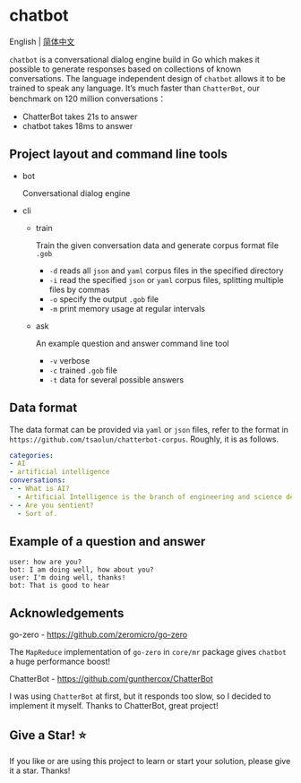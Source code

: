 # chatbot

English | [简体中文](readme-cn.md)

`chatbot` is a conversational dialog engine build in Go which makes it possible to generate responses based on collections of known conversations. The language independent design of `chatbot` allows it to be trained to speak any language. It’s much faster than `ChatterBot`, our benchmark on 120 million conversations：

- ChatterBot takes 21s to answer
- chatbot takes 18ms to answer

## Project layout and command line tools

* bot

  Conversational dialog engine

* cli

  * train

    Train the given conversation data and generate corpus format file `.gob`

    * `-d` reads all `json` and `yaml` corpus files in the specified directory
    * `-i` read the specified `json` or `yaml` corpus files, splitting multiple files by commas
    * `-o` specify the output `.gob` file
    * `-m` print memory usage at regular intervals

  * ask

    An example question and answer command line tool

    * `-v` verbose
    * `-c` trained `.gob` file
    * `-t` data for several possible answers

## Data format

The data format can be provided via `yaml` or `json` files, refer to the format in `https://github.com/tsaolun/chatterbot-corpus`. Roughly, it is as follows.

```yaml
categories:
- AI
- artificial intelligence
conversations:
- - What is AI?
  - Artificial Intelligence is the branch of engineering and science devoted to constructing machines that think.
- - Are you sentient?
  - Sort of.
```

## Example of a question and answer

```text
user: how are you?
bot: I am doing well, how about you?
user: I'm doing well, thanks!
bot: That is good to hear
```

## Acknowledgements

go-zero - https://github.com/zeromicro/go-zero

The `MapReduce` implementation of `go-zero` in `core/mr` package gives `chatbot` a huge performance boost!

ChatterBot - https://github.com/gunthercox/ChatterBot

I was using `ChatterBot` at first, but it responds too slow, so I decided to implement it myself. Thanks to ChatterBot, great project!

## Give a Star! ⭐

If you like or are using this project to learn or start your solution, please give it a star. Thanks!